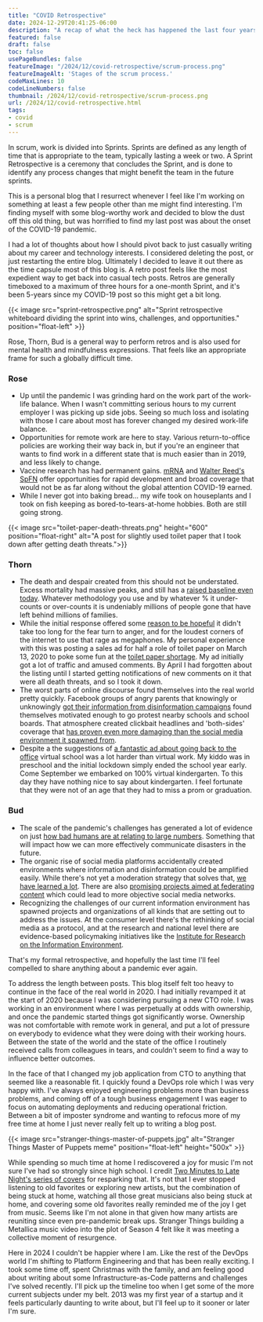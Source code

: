 ```yaml
---
title: "COVID Retrospective"
date: 2024-12-29T20:41:25-06:00
description: "A recap of what the heck has happened the last four years."
featured: false
draft: false
toc: false
usePageBundles: false
featureImage: "/2024/12/covid-retrospective/scrum-process.png"
featureImageAlt: 'Stages of the scrum process.'
codeMaxLines: 10
codeLineNumbers: false
thumbnail: /2024/12/covid-retrospective/scrum-process.png
url: /2024/12/covid-retrospective.html
tags:
- covid
- scrum
---
```


In scrum, work is divided into Sprints.  Sprints are defined as any length of time that is appropriate to the team, typically lasting a week or two.  A Sprint Retrospective is a ceremony that concludes the Sprint, and is done to identify any process changes that might benefit the team in the future sprints.  

This is a personal blog that I resurrect whenever I feel like I'm working on something at least a few people other than me might find interesting.  I'm finding myself with some blog-worthy work and decided to blow the dust off this old thing, but was horrified to find my last post was about the onset of the COVID-19 pandemic.

I had a lot of thoughts about how I should pivot back to just casually writing about my career and technology interests.  I considered deleting the post, or just restarting the entire blog. Ultimately I decided to leave it out there as the time capsule most of this blog is.  A retro post feels like the most expedient way to get back into casual tech posts.  Retros are generally timeboxed to a maximum of three hours for a one-month Sprint, and it's been 5-years since my COVID-19 post so this might get a bit long.

{{< image src="sprint-retrospective.png" alt="Sprint retrospective whiteboard dividing the sprint into wins, challenges, and opportunities." position="float-left" >}}

Rose, Thorn, Bud is a general way to perform retros and is also used for mental health and mindfulness expressions.  That feels like an appropriate frame for such a globally difficult time.

### Rose

* Up until the pandemic I was grinding hard on the work part of the work-life balance.  When I wasn't committing serious hours to my current employer I was picking up side jobs.  Seeing so much loss and isolating with those I care about most has forever changed my desired work-life balance.
* Opportunities for remote work are here to stay.  Various return-to-office policies are working their way back in, but if you're an engineer that wants to find work in a different state that is much easier than in 2019, and less likely to change.
* Vaccine research has had permanent gains.  [mRNA](https://www.nature.com/articles/s41573-024-01042-y) and [Walter Reed's SpFN](https://www.defenseone.com/technology/2021/12/us-army-creates-single-vaccine-effective-against-all-covid-sars-variants/360089/) offer opportunities for rapid development and broad coverage that would not be as far along without the global attention COVID-19 earned.
* While I never got into baking bread... my wife took on houseplants and I took on fish keeping as bored-to-tears-at-home hobbies.  Both are still going strong.

{{< image src="toilet-paper-death-threats.png" height="600" position="float-right" alt="A post for slightly used toilet paper that I took down after getting death threats.">}}

### Thorn

* The death and despair created from this should not be understated.  Excess mortality had massive peaks, and still has a [raised baseline even today](https://ourworldindata.org/grapher/excess-mortality-p-scores-average-baseline?country=USA~GBR~KOR~NZL~BRA).  Whatever methodology you use and by whatever % it under-counts or over-counts it is undeniably millions of people gone that have left behind millions of families.
* While the initial response offered some [reason to be hopeful](https://www.explainxkcd.com/wiki/index.php/2287:_Pathogen_Resistance) it didn't take too long for the fear turn to anger, and for the loudest corners of the internet to use that rage as megaphones.  My personal experience with this was posting a sales ad for half a role of toilet paper on March 13, 2020 to poke some fun at the [toilet paper shortage](https://cnr.ncsu.edu/news/2020/05/coronavirus-toilet-paper-shortage/).  My ad initially got a lot of traffic and amused comments.  By April I had forgotten about the listing until I started getting notifications of new comments on it that were all death threats, and so I took it down.
* The worst parts of online discourse found themselves into the real world pretty quickly.  Facebook groups of angry parents that knowingly or unknowingly [got their information from disinformation campaigns](./the-disinformation-dozen.pdf) found themselves motivated enough to go protest nearby schools and school boards.  That atmosphere created clickbait headlines and 'both-sides' coverage that [has proven even more damaging than the social media environment it spawned from](https://mitsloan.mit.edu/press/misleading-covid-19-headlines-mainstream-sources-did-more-harm-facebook-fake-news).
* Despite a the suggestions of [a fantastic ad about going back to the office](https://www.youtube.com/watch?v=3-gCRX23slw) virtual school was a lot harder than virtual work.  My kiddo was in preschool and the initial lockdown simply ended the school year early.  Come September we embarked on 100% virtual kindergarten.  To this day they have nothing nice to say about kindergarten.  I feel fortunate that they were not of an age that they had to miss a prom or graduation.

### Bud

* The scale of the pandemic's challenges has generated a lot of evidence on just [how bad humans are at relating to large numbers](https://theconversation.com/brains-are-bad-at-big-numbers-making-it-impossible-to-grasp-what-a-million-covid-19-deaths-really-means-179081).  Something that will impact how we can more effectively communicate disasters in the future.
* The organic rise of social media platforms accidentally created environments where information  and disinformation could be amplified easily.  While there's not yet a moderation strategy that solves that, [we have learned a lot](https://pmc.ncbi.nlm.nih.gov/articles/PMC9444091/).  There are also [promising projects aimed at federating content](https://atproto.com/guides/overview) which could lead to more objective social media networks.
* Recognizing the challenges of our current information environment has spawned projects and organizations of all kinds that are setting out to address the issues.  At the consumer level there's the rethinking of social media as a protocol, and at the research and national level there are evidence-based policymaking initiatives like the [Institute for Research on the Information Environment](https://informationenvironment.org/about).

That's my formal retrospective, and hopefully the last time I'll feel compelled to share anything about a pandemic ever again.  

To address the length between posts.  This blog itself felt too heavy to continue in the face of the real world in 2020.  I had initially revamped it at the start of 2020 because I was considering pursuing a new CTO role.  I was working in an environment where I was perpetually at odds with ownership, and once the pandemic started things got significantly worse.  Ownership was not comfortable with remote work in general, and put a lot of pressure on everybody to evidence what they were doing with their working hours.  Between the state of the world and the state of the office I routinely received calls from colleagues in tears, and couldn't seem to find a way to influence better outcomes.

In the face of that I changed my job application from CTO to anything that seemed like a reasonable fit.  I quickly found a DevOps role which I was very happy with.  I've always enjoyed engineering problems more than business problems, and coming off of a tough business engagement I was eager to focus on automating deployments and reducing operational friction.  Between a bit of imposter syndrome and wanting to refocus more of my free time at home I just never really felt up to writing a blog post.  

{{< image src="stranger-things-master-of-puppets.jpg" alt="Stranger Things Master of Puppets meme" position="float-left" height="500x" >}}

While spending so much time at home I rediscovered a joy for music I'm not sure I've had so strongly since high school.  I credit [Two Minutes to Late Night's series of covers](https://www.youtube.com/watch?v=xaFhpxkr7Sw) for resparking that.  It's not that I ever stopped listening to old favorites or exploring new artists, but the combination of being stuck at home, watching all those great musicians also being stuck at home, and covering some old favorites really reminded me of the joy I get from music. Seems like I'm  not alone in that given how many artists are reuniting since even pre-pandemic break ups.  Stranger Things building a Metallica music video into the plot of Season 4 felt like it was meeting a collective moment of resurgence.

Here in 2024 I couldn't be happier where I am.  Like the rest of the DevOps world I'm shifting to Platform Engineering and that has been really exciting.  I took some time off, spent Christmas with the family, and am feeling good about writing about some Infrastructure-as-Code patterns and challenges I've solved recently.  I'll pick up the timeline too when I get some of the more current subjects under my belt.  2013 was my first year of a startup and it feels particularly daunting to write about, but I'll feel up to it sooner or later I'm sure.
